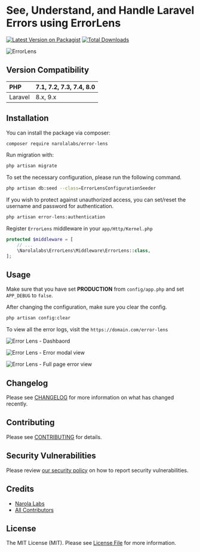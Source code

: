 # See, Understand, and Handle Laravel Errors using ErrorLens

[![Latest Version on Packagist](https://img.shields.io/packagist/v/narolalabs/error-lens.svg?style=flat-square)](https://packagist.org/packages/narolalabs/error-lens)
[![Total Downloads](https://img.shields.io/packagist/dt/narolalabs/error-lens.svg?style=flat-square)](https://packagist.org/packages/narolalabs/error-lens)

![ErrorLens](https://github.com/narolalabs/error-lens/assets/143481636/8ff8f140-6dc7-406e-b060-986914886cc1)


## Version Compatibility

 PHP      | 7.1, 7.2, 7.3, 7.4, 8.0  |
:---------|--------------------------|
Laravel   | 8.x, 9.x                 |

## Installation

You can install the package via composer:

```bash
composer require narolalabs/error-lens
```

Run migration with:
```bash
php artisan migrate
```

To set the necessary configuration, please run the following command.

```bash
php artisan db:seed --class=ErrorLensConfigurationSeeder
```

If you wish to protect against unauthorized access, you can set/reset the username and password for authentication.

```bash
php artisan error-lens:authentication
```

Register `ErrorLens` middleware in your `app/Http/Kernel.php`

```php
protected $middleware = [
    // ...
    \Narolalabs\ErrorLens\Middleware\ErrorLens::class,
];
```

## Usage

Make sure that you have set **PRODUCTION** from `config/app.php` and set `APP_DEBUG` to `false`.

After changing the configuration, make sure you clear the config.

```bash
php artisan config:clear
```


To view all the error logs, visit the `https://domain.com/error-lens`

![Error Lens - Dashbaord](https://github.com/narolalabs/error-lens/assets/143481636/54c1c0f0-a988-4754-9631-981bd485464e)

![Error Lens - Error modal view](https://github.com/narolalabs/error-lens/assets/143481636/d4a938fe-ff2f-4ee7-93bc-dffce50ccd35)

![Error Lens - Full page error view](https://github.com/narolalabs/error-lens/assets/143481636/cf078de5-1435-4896-9c78-c2a5336f4e17)


## Changelog

Please see [CHANGELOG](CHANGELOG.md) for more information on what has changed recently.

## Contributing

Please see [CONTRIBUTING](CONTRIBUTING.md) for details.

## Security Vulnerabilities

Please review [our security policy](../../security/policy) on how to report security vulnerabilities.

## Credits

- [Narola Labs](https://github.com/narolalabs)
- [All Contributors](../../contributors)

## License

The MIT License (MIT). Please see [License File](LICENSE.md) for more information.
